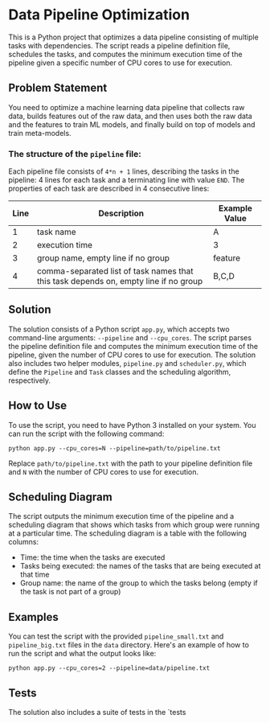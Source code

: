 # Data Pipeline Optimization

This is a Python project that optimizes a data pipeline consisting of multiple tasks with dependencies. The script reads a pipeline definition file, schedules the tasks, and computes the minimum execution time of the pipeline given a specific number of CPU cores to use for execution.

## Problem Statement

You need to optimize a machine learning data pipeline that collects raw data, builds features out of the raw data, and then uses both the raw data and the features to train ML models, and finally build on top of models and train meta-models.

### The structure of the  `pipeline` file:

Each pipeline file consists of `4*n + 1` lines, describing the tasks in the pipeline: 4 lines for each task and a terminating line with value `END`. The properties of each task  are described in 4 consecutive lines:

| Line    | Description                                                   | Example Value
| ------- | ------------| ---------------
|  1      | task name                                                     | A
|  2      | execution time                                                | 3
|  3      | group name, empty line if no group                            | feature
|  4      | comma-separated list of task names that this task depends on, empty line if no group  | B,C,D


## Solution

The solution consists of a Python script `app.py`, which accepts two command-line arguments: `--pipeline` and `--cpu_cores`. The script parses the pipeline definition file and computes the minimum execution time of the pipeline, given the number of CPU cores to use for execution. The solution also includes two helper modules, `pipeline.py` and `scheduler.py`, which define the `Pipeline` and `Task` classes and the scheduling algorithm, respectively.

## How to Use

To use the script, you need to have Python 3 installed on your system. You can run the script with the following command:
```
python app.py --cpu_cores=N --pipeline=path/to/pipeline.txt
```


Replace `path/to/pipeline.txt` with the path to your pipeline definition file and `N` with the number of CPU cores to use for execution.

## Scheduling Diagram

The script outputs the minimum execution time of the pipeline and a scheduling diagram that shows which tasks from which group were running at a particular time. The scheduling diagram is a table with the following columns:

- Time: the time when the tasks are executed
- Tasks being executed: the names of the tasks that are being executed at that time
- Group name: the name of the group to which the tasks belong (empty if the task is not part of a group)

## Examples

You can test the script with the provided `pipeline_small.txt` and `pipeline_big.txt` files in the `data` directory. Here's an example of how to run the script and what the output looks like:

```
python app.py --cpu_cores=2 --pipeline=data/pipeline.txt
```


## Tests

The solution also includes a suite of tests in the `tests

